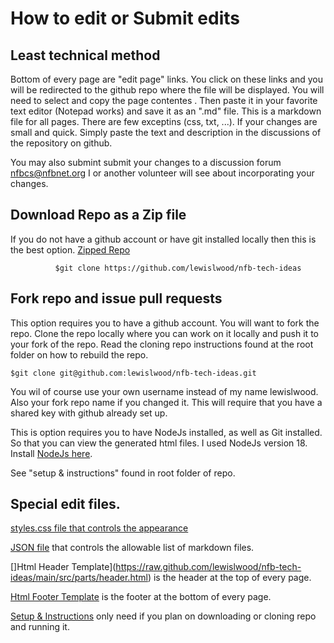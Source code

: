 #  How to edit or Submit edits

## Least technical method

Bottom of every page are "edit page" links. You click on these links and you will be redirected to the github repo where the file will be displayed.  You will need to select and copy the page contentes  . Then paste it in your favorite text editor (Notepad works) and save it as an ".md" file.  This is a markdown file for all pages. There are few exceptins (css, txt, ...). If your changes are small and quick.  Simply paste the text and description in the discussions of the repository on github. 

You may also submint submit your changes to a discussion forum nfbcs@nfbnet.org I or another volunteer will see about incorporating your changes.

## Download Repo as a Zip file

If you do not have a github account or have git installed locally then this is the best option.
[Zipped Repo](https://github.com/lewislwood/nfb-tech-ideas/zipball/main)


              $git clone https://github.com/lewislwood/nfb-tech-ideas
    

##  Fork repo and issue pull requests

This option requires you to have a github account. You will want to fork the repo. Clone the repo locally where you can work on it locally and push it to your fork of the repo. Read the cloning repo instructions found at the root folder on how to rebuild the repo.

    $git clone git@github.com:lewislwood/nfb-tech-ideas.git

You wil of course use your own username instead of my name lewislwood.  Also your fork repo name if you changed it. This will require that you have a shared key with github already set up.

This is option requires you to have NodeJs installed, as well as Git installed. So that you can view the generated html files. I used NodeJs version 18.
Install [NodeJs here](https://nodejs.dev/en/download/).

See "setup & instructions" found in root folder of repo.

## Special edit files.

[styles.css file that controls the appearance](https://raw.github.com/lewislwood/nfb-tech-ideas/main/docs/styles.css)

[JSON file](https://raw.github.com/lewislwood/nfb-tech-ideas/main/src/md.files.json) that controls the allowable list of markdown files.

[]Html Header Template](https://raw.github.com/lewislwood/nfb-tech-ideas/main/src/parts/header.html) is the header at the top of every page.

[Html Footer Template](https://raw.github.com/lewislwood/nfb-tech-ideas/main/src/parts/footer.html) is the footer at the bottom of every page.

[Setup & Instructions](https://raw.github.com/lewislwood/nfb-tech-ideas/main/setup-instructions.txt) only need if you plan on downloading or cloning repo and running it.
